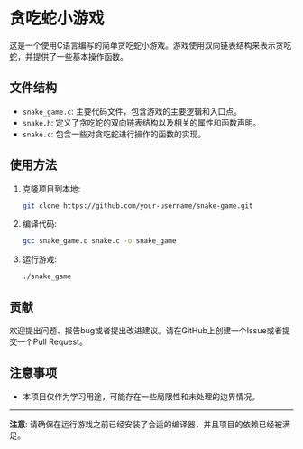 # 贪吃蛇小游戏

这是一个使用C语言编写的简单贪吃蛇小游戏。游戏使用双向链表结构来表示贪吃蛇，并提供了一些基本操作函数。

## 文件结构

- `snake_game.c`: 主要代码文件，包含游戏的主要逻辑和入口点。
- `snake.h`: 定义了贪吃蛇的双向链表结构以及相关的属性和函数声明。
- `snake.c`: 包含一些对贪吃蛇进行操作的函数的实现。

## 使用方法

1. 克隆项目到本地:

    ```bash
    git clone https://github.com/your-username/snake-game.git
    ```

2. 编译代码:

    ```bash
    gcc snake_game.c snake.c -o snake_game
    ```

3. 运行游戏:

    ```bash
    ./snake_game
    ```

## 贡献

欢迎提出问题、报告bug或者提出改进建议。请在GitHub上创建一个Issue或者提交一个Pull Request。

## 注意事项

- 本项目仅作为学习用途，可能存在一些局限性和未处理的边界情况。


---
**注意**: 请确保在运行游戏之前已经安装了合适的编译器，并且项目的依赖已经被满足。
